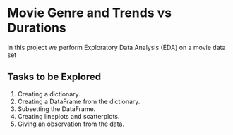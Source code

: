 # Movie Genre and Trends vs Durations

In this project we perform Exploratory Data Analysis (EDA) on a movie data set


## Tasks to be Explored

1. Creating a dictionary. 
2. Creating a DataFrame from the dictionary.
3. Subsetting the DataFrame.
4. Creating lineplots and scatterplots. 
5. Giving an observation from the data. 


